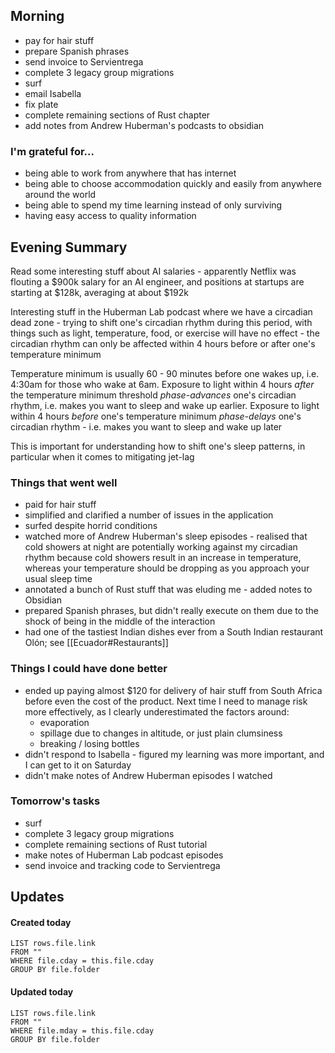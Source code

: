 ## Morning
- pay for hair stuff
- prepare Spanish phrases
- send invoice to Servientrega
- complete 3 legacy group migrations
- surf
- email Isabella
- fix plate
- complete remaining sections of Rust chapter
- add notes from Andrew Huberman's podcasts to obsidian

### I'm grateful for...
- being able to work from anywhere that has internet
- being able to choose accommodation quickly and easily from anywhere around the world
- being able to spend my time learning instead of only surviving
- having easy access to quality information

## Evening Summary
Read some interesting stuff about AI salaries - apparently Netflix was flouting a $900k salary for an AI engineer, and positions at startups are starting at $128k, averaging at about $192k

Interesting stuff in the Huberman Lab podcast where we have a circadian dead zone - trying to shift one's circadian rhythm during this period, with things such as light, temperature, food, or exercise will have no effect - the circadian rhythm can only be affected within 4 hours before or after one's temperature minimum

Temperature minimum is usually 60 - 90 minutes before one wakes up, i.e. 4:30am for those who wake at 6am. Exposure to light within 4 hours _after_ the temperature minimum threshold _phase-advances_ one's circadian rhythm, i.e. makes you want to sleep and wake up earlier. Exposure to light within 4 hours _before_ one's temperature minimum _phase-delays_ one's circadian rhythm - i.e. makes you want to sleep and wake up later

This is important for understanding how to shift one's sleep patterns, in particular when it comes to mitigating jet-lag

### Things that went well
- paid for hair stuff
- simplified and clarified a number of issues in the application
- surfed despite horrid conditions
- watched more of Andrew Huberman's sleep episodes - realised that cold showers at night are potentially working against my circadian rhythm because cold showers result in an increase in temperature, whereas your temperature should be dropping as you approach your usual sleep time
- annotated a bunch of Rust stuff that was eluding me - added notes to Obsidian
- prepared Spanish phrases, but didn't really execute on them due to the shock of being in the middle of the interaction
- had one of the tastiest Indian dishes ever from a South Indian restaurant Olón; see [[Ecuador#Restaurants]]

### Things I could have done better
- ended up paying almost $120 for delivery of hair stuff from South Africa before even the cost of the product. Next time I need to manage risk more effectively, as I clearly underestimated the factors around:
	- evaporation
	- spillage due to changes in altitude, or just plain clumsiness
	- breaking / losing bottles
 - didn't respond to Isabella - figured my learning was more important, and I can get to it on Saturday
 - didn't make notes of Andrew Huberman episodes I watched

### Tomorrow's tasks
- surf
- complete 3 legacy group migrations
- complete remaining sections of Rust tutorial
- make notes of Huberman Lab podcast episodes
- send invoice and tracking code to Servientrega

## Updates 
#### Created today
```dataview
LIST rows.file.link
FROM ""
WHERE file.cday = this.file.cday
GROUP BY file.folder
```

#### Updated today
```dataview
LIST rows.file.link
FROM ""
WHERE file.mday = this.file.cday
GROUP BY file.folder
```
